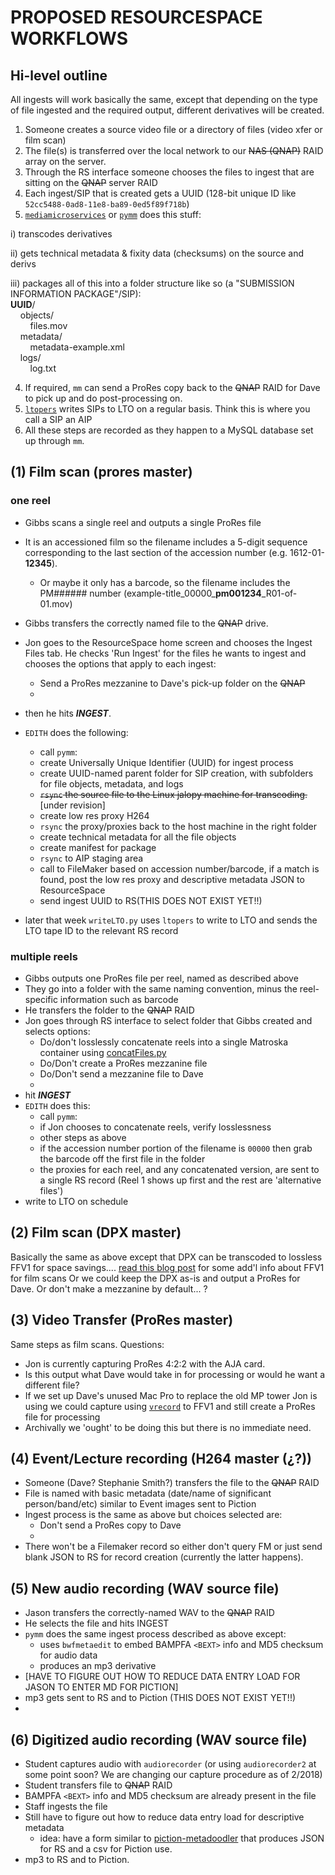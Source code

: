 # PROPOSED RESOURCESPACE WORKFLOWS

## Hi-level outline
All ingests will work basically the same, except that depending on the type of file ingested and the required output, different derivatives will be created.

1) Someone creates a source video file or a directory of files (video xfer or film scan)
2) The file(s) is transferred over the local network to our ~~NAS (QNAP)~~ RAID array on the server.
3) Through the RS interface someone chooses the files to ingest that are sitting on the ~~QNAP~~ server RAID
4) Each ingest/SIP that is created gets a UUID (128-bit unique ID like `52cc5488-0ad8-11e8-ba89-0ed5f89f718b`)
5) [`mediamicroservices`](https://github.com/mediamicroservices/mm) or [`pymm`](https://github.com/BAM-PFA/pymm) does this stuff:

 i) transcodes derivatives

 ii) gets technical metadata & fixity data (checksums) on the source and derivs
 
 iii) packages all of this into a folder structure like so (a "SUBMISSION INFORMATION PACKAGE"/SIP):<br>
 **UUID**/<br>
&nbsp;&nbsp;&nbsp;&nbsp;objects/<br>
&nbsp;&nbsp;&nbsp;&nbsp;&nbsp;&nbsp;&nbsp;&nbsp;files.mov<br>
&nbsp;&nbsp;&nbsp;&nbsp;metadata/ <br>
&nbsp;&nbsp;&nbsp;&nbsp;&nbsp;&nbsp;&nbsp;&nbsp;metadata-example.xml<br>
&nbsp;&nbsp;&nbsp;&nbsp;logs/ <br>
&nbsp;&nbsp;&nbsp;&nbsp;&nbsp;&nbsp;&nbsp;&nbsp;log.txt<br>

4) If required, `mm` can send a ProRes copy back to the ~~QNAP~~ RAID for Dave to pick up and do post-processing on.
4) [`ltopers`](https://github.com/amiaopensource/ltopers) writes SIPs to LTO on a regular basis. Think this is where you call a SIP an AIP
6) All these steps are recorded as they happen to a MySQL database set up through `mm`.

## (1) Film scan (prores master)

### one reel
* Gibbs scans a single reel and outputs a single ProRes file 
* It is an accessioned film so the filename includes a 5-digit sequence corresponding to the last section of the accession number (e.g. 1612-01-**12345**).
  * Or maybe it only has a barcode, so the filename includes the PM###### number  (example-title_00000_**pm001234**_R01-of-01.mov)
* Gibbs transfers the correctly named file to the ~~QNAP~~ drive.
* Jon goes to the ResourceSpace home screen and chooses the Ingest Files tab. He checks 'Run Ingest' for the files he wants to ingest and chooses the options that apply to each ingest:
  * Send a ProRes mezzanine to Dave's pick-up folder on the ~~QNAP~~
  * 
* then he hits *__INGEST__*.

* `EDITH` does the following:
  * call `pymm`: 
  * create Universally Unique Identifier (UUID) for ingest process 
  * create UUID-named parent folder for SIP creation, with subfolders for file objects, metadata, and logs 
  * ~~`rsync` the source file to the Linux jalopy machine for transcoding.~~ [under revision]
  * create low res proxy H264 
  * `rsync` the proxy/proxies back to the host machine in the right folder
  * create technical metadata for all the file objects
  * create manifest for package
  * `rsync` to AIP staging area
  * call to FileMaker based on accession number/barcode, if a match is found, post the low res proxy and descriptive metadata JSON to ResourceSpace
  * send ingest UUID to RS(THIS DOES NOT EXIST YET!!)
* later that week `writeLTO.py` uses `ltopers` to write to LTO and sends the LTO tape ID to the relevant RS record 

### multiple reels
* Gibbs outputs one ProRes file per reel, named as described above
* They go into a folder with the same naming convention, minus the reel-specific information such as barcode
* He transfers the folder to the ~~QNAP~~  RAID
* Jon goes through RS interface to select folder that Gibbs created and selects options:
  * Do/don't losslessly concatenate reels into a single Matroska container using [concatFiles.py](https://github.com/BAM-PFA/pymm/blob/master/concatFiles.py)
  * Do/Don't create a ProRes mezzanine file 
  * Do/Don't send a mezzanine file to Dave 
  *
* hit _**INGEST**_
* `EDITH` does this:
  * call `pymm`:
  * if Jon chooses to concatenate reels, verify losslessness
  * other steps as above
   * if the accession number portion of the filename is `00000` then grab the barcode off the first file in the folder
   * the proxies for each reel, and any concatenated version, are sent to a single RS record (Reel 1 shows up first and the rest are 'alternative files')
* write to LTO on schedule

## (2) Film scan (DPX master)

Basically the same as above except that DPX can be transcoded to lossless FFV1 for space savings.... 
[read this blog post](https://kieranjol.wordpress.com/2016/10/07/introduction-to-ffv1-and-matroska-for-film-scans/) for some add'l info about FFV1 for film scans
Or we could keep the DPX as-is and output a ProRes for Dave. Or don't make a mezzanine by default... ?

## (3) Video Transfer (ProRes master)

Same steps as film scans.
Questions: 
* Jon is currently capturing ProRes 4:2:2 with the AJA card. 
* Is this output what Dave would take in for processing or would he want a different file?
* If we set up Dave's unused Mac Pro to replace the old MP tower Jon is using we could capture using [`vrecord`](https://github.com/amiaopensource/vrecord) to FFV1 and still create a ProRes file for processing
* Archivally we 'ought' to be doing this but there is no immediate need. 

## (4) Event/Lecture recording (H264 master (¿?))
* Someone (Dave? Stephanie Smith?) transfers the file to the ~~QNAP~~ RAID
* File is named with basic metadata (date/name of significant person/band/etc) similar to Event images sent to Piction
* Ingest process is the same as above but choices selected are:
  * Don't send a ProRes copy to Dave
  * 
* There won't be a Filemaker record so either don't query FM or just send blank JSON to RS for record creation (currently the latter happens).

## (5) New audio recording (WAV source file)
* Jason transfers the correctly-named WAV to the ~~QNAP~~ RAID
* He selects the file and hits INGEST
* `pymm` does the same ingest process described as above except:
  * uses `bwfmetaedit` to embed  BAMPFA `<BEXT>` info and MD5 checksum for audio data
  * produces an mp3 derivative
* [HAVE TO FIGURE OUT HOW TO REDUCE DATA ENTRY LOAD FOR JASON TO ENTER MD FOR PICTION]
* mp3 gets sent to RS and to Piction (THIS DOES NOT EXIST YET!!)
* 

## (6) Digitized audio recording (WAV source file)
* Student captures audio with `audiorecorder` (or using `audiorecorder2` at some point soon? We are changing our capture procedure as of 2/2018)
* Student transfers file to ~~QNAP~~ RAID
* BAMPFA `<BEXT>` info and MD5 checksum are already present in the file
* Staff ingests the file 
* Still have to figure out how to reduce data entry load for descriptive metadata  
  * idea: have a form similar to [piction-metadoodler](https://github.com/BAM-PFA/piction-metadoodler) that produces JSON for RS and a csv for Piction use.
* mp3 to RS and to Piction. 
